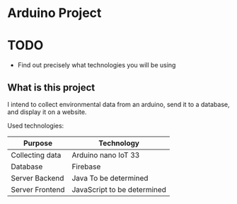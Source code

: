 # Arduino Project

# TODO
- Find out precisely what technologies you will be using

## What is this project

I intend to collect environmental data from an arduino, send it to a database, and display it on a website.

Used technologies:

|Purpose|Technology|
|---|---|
|Collecting data|Arduino nano IoT 33|
|Database|Firebase|
|Server Backend|Java To be determined|
|Server Frontend| JavaScript to be determined|
